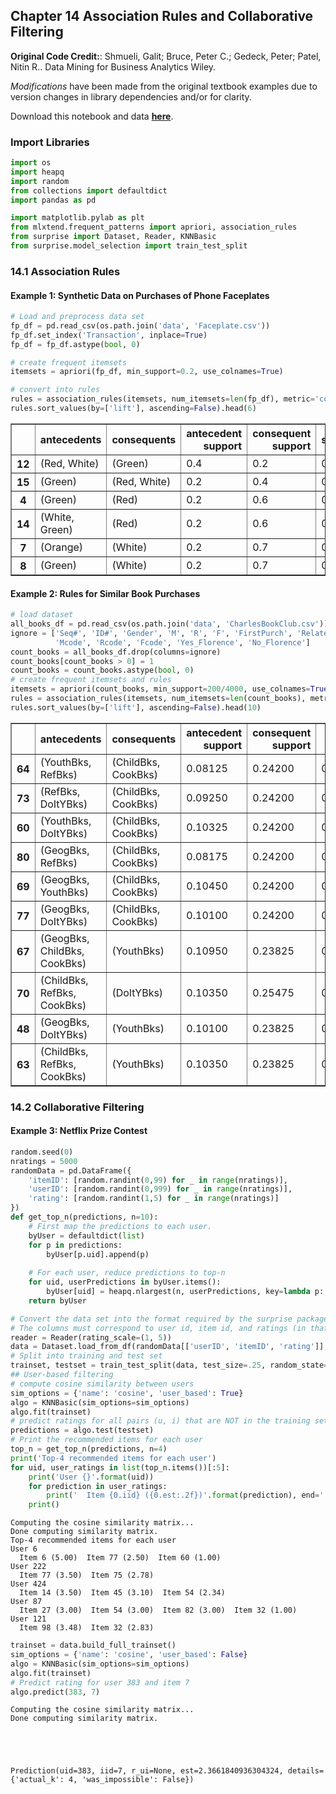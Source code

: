 ## Chapter 14 Association Rules and Collaborative Filtering

**Original Code Credit:**: Shmueli, Galit; Bruce, Peter C.; Gedeck, Peter; Patel, Nitin R.. Data Mining for Business Analytics Wiley.

*Modifications* have been made from the original textbook examples due to version changes in library dependencies and/or for clarity.

Download this notebook and data [**here**](https://github.com/dcyoung23/msba511/resources/examples).

### Import Libraries


```python
import os
import heapq
import random
from collections import defaultdict
import pandas as pd

import matplotlib.pylab as plt
from mlxtend.frequent_patterns import apriori, association_rules
from surprise import Dataset, Reader, KNNBasic
from surprise.model_selection import train_test_split
```

### 14.1 Association Rules

#### Example 1: Synthetic Data on Purchases of Phone Faceplates


```python
# Load and preprocess data set 
fp_df = pd.read_csv(os.path.join('data', 'Faceplate.csv'))
fp_df.set_index('Transaction', inplace=True)
fp_df = fp_df.astype(bool, 0)

# create frequent itemsets
itemsets = apriori(fp_df, min_support=0.2, use_colnames=True)

# convert into rules
rules = association_rules(itemsets, num_itemsets=len(fp_df), metric='confidence', min_threshold=0.5)
rules.sort_values(by=['lift'], ascending=False).head(6)
```




<div>
<style scoped>
    .dataframe tbody tr th:only-of-type {
        vertical-align: middle;
    }

    .dataframe tbody tr th {
        vertical-align: top;
    }

    .dataframe thead th {
        text-align: right;
    }
</style>
<table border="1" class="dataframe">
  <thead>
    <tr style="text-align: right;">
      <th></th>
      <th>antecedents</th>
      <th>consequents</th>
      <th>antecedent support</th>
      <th>consequent support</th>
      <th>support</th>
      <th>confidence</th>
      <th>lift</th>
      <th>representativity</th>
      <th>leverage</th>
      <th>conviction</th>
      <th>zhangs_metric</th>
      <th>jaccard</th>
      <th>certainty</th>
      <th>kulczynski</th>
    </tr>
  </thead>
  <tbody>
    <tr>
      <th>12</th>
      <td>(Red, White)</td>
      <td>(Green)</td>
      <td>0.4</td>
      <td>0.2</td>
      <td>0.2</td>
      <td>0.5</td>
      <td>2.500000</td>
      <td>1.0</td>
      <td>0.12</td>
      <td>1.6</td>
      <td>1.000</td>
      <td>0.500000</td>
      <td>0.375</td>
      <td>0.750000</td>
    </tr>
    <tr>
      <th>15</th>
      <td>(Green)</td>
      <td>(Red, White)</td>
      <td>0.2</td>
      <td>0.4</td>
      <td>0.2</td>
      <td>1.0</td>
      <td>2.500000</td>
      <td>1.0</td>
      <td>0.12</td>
      <td>inf</td>
      <td>0.750</td>
      <td>0.500000</td>
      <td>1.000</td>
      <td>0.750000</td>
    </tr>
    <tr>
      <th>4</th>
      <td>(Green)</td>
      <td>(Red)</td>
      <td>0.2</td>
      <td>0.6</td>
      <td>0.2</td>
      <td>1.0</td>
      <td>1.666667</td>
      <td>1.0</td>
      <td>0.08</td>
      <td>inf</td>
      <td>0.500</td>
      <td>0.333333</td>
      <td>1.000</td>
      <td>0.666667</td>
    </tr>
    <tr>
      <th>14</th>
      <td>(White, Green)</td>
      <td>(Red)</td>
      <td>0.2</td>
      <td>0.6</td>
      <td>0.2</td>
      <td>1.0</td>
      <td>1.666667</td>
      <td>1.0</td>
      <td>0.08</td>
      <td>inf</td>
      <td>0.500</td>
      <td>0.333333</td>
      <td>1.000</td>
      <td>0.666667</td>
    </tr>
    <tr>
      <th>7</th>
      <td>(Orange)</td>
      <td>(White)</td>
      <td>0.2</td>
      <td>0.7</td>
      <td>0.2</td>
      <td>1.0</td>
      <td>1.428571</td>
      <td>1.0</td>
      <td>0.06</td>
      <td>inf</td>
      <td>0.375</td>
      <td>0.285714</td>
      <td>1.000</td>
      <td>0.642857</td>
    </tr>
    <tr>
      <th>8</th>
      <td>(Green)</td>
      <td>(White)</td>
      <td>0.2</td>
      <td>0.7</td>
      <td>0.2</td>
      <td>1.0</td>
      <td>1.428571</td>
      <td>1.0</td>
      <td>0.06</td>
      <td>inf</td>
      <td>0.375</td>
      <td>0.285714</td>
      <td>1.000</td>
      <td>0.642857</td>
    </tr>
  </tbody>
</table>
</div>



#### Example 2: Rules for Similar Book Purchases


```python
# load dataset
all_books_df = pd.read_csv(os.path.join('data', 'CharlesBookClub.csv'))
ignore = ['Seq#', 'ID#', 'Gender', 'M', 'R', 'F', 'FirstPurch', 'Related Purchase',
          'Mcode', 'Rcode', 'Fcode', 'Yes_Florence', 'No_Florence']
count_books = all_books_df.drop(columns=ignore)
count_books[count_books > 0] = 1
count_books = count_books.astype(bool, 0)
# create frequent itemsets and rules
itemsets = apriori(count_books, min_support=200/4000, use_colnames=True)
rules = association_rules(itemsets, num_itemsets=len(count_books), metric='confidence', min_threshold=0.5)
rules.sort_values(by=['lift'], ascending=False).head(10)
```




<div>
<style scoped>
    .dataframe tbody tr th:only-of-type {
        vertical-align: middle;
    }

    .dataframe tbody tr th {
        vertical-align: top;
    }

    .dataframe thead th {
        text-align: right;
    }
</style>
<table border="1" class="dataframe">
  <thead>
    <tr style="text-align: right;">
      <th></th>
      <th>antecedents</th>
      <th>consequents</th>
      <th>antecedent support</th>
      <th>consequent support</th>
      <th>support</th>
      <th>confidence</th>
      <th>lift</th>
      <th>representativity</th>
      <th>leverage</th>
      <th>conviction</th>
      <th>zhangs_metric</th>
      <th>jaccard</th>
      <th>certainty</th>
      <th>kulczynski</th>
    </tr>
  </thead>
  <tbody>
    <tr>
      <th>64</th>
      <td>(YouthBks, RefBks)</td>
      <td>(ChildBks, CookBks)</td>
      <td>0.08125</td>
      <td>0.24200</td>
      <td>0.05525</td>
      <td>0.680000</td>
      <td>2.809917</td>
      <td>1.0</td>
      <td>0.035588</td>
      <td>2.368750</td>
      <td>0.701080</td>
      <td>0.206157</td>
      <td>0.577836</td>
      <td>0.454153</td>
    </tr>
    <tr>
      <th>73</th>
      <td>(RefBks, DoItYBks)</td>
      <td>(ChildBks, CookBks)</td>
      <td>0.09250</td>
      <td>0.24200</td>
      <td>0.06125</td>
      <td>0.662162</td>
      <td>2.736207</td>
      <td>1.0</td>
      <td>0.038865</td>
      <td>2.243680</td>
      <td>0.699207</td>
      <td>0.224154</td>
      <td>0.554304</td>
      <td>0.457631</td>
    </tr>
    <tr>
      <th>60</th>
      <td>(YouthBks, DoItYBks)</td>
      <td>(ChildBks, CookBks)</td>
      <td>0.10325</td>
      <td>0.24200</td>
      <td>0.06700</td>
      <td>0.648910</td>
      <td>2.681448</td>
      <td>1.0</td>
      <td>0.042014</td>
      <td>2.158993</td>
      <td>0.699266</td>
      <td>0.240791</td>
      <td>0.536821</td>
      <td>0.462885</td>
    </tr>
    <tr>
      <th>80</th>
      <td>(GeogBks, RefBks)</td>
      <td>(ChildBks, CookBks)</td>
      <td>0.08175</td>
      <td>0.24200</td>
      <td>0.05025</td>
      <td>0.614679</td>
      <td>2.539995</td>
      <td>1.0</td>
      <td>0.030467</td>
      <td>1.967190</td>
      <td>0.660276</td>
      <td>0.183729</td>
      <td>0.491661</td>
      <td>0.411162</td>
    </tr>
    <tr>
      <th>69</th>
      <td>(GeogBks, YouthBks)</td>
      <td>(ChildBks, CookBks)</td>
      <td>0.10450</td>
      <td>0.24200</td>
      <td>0.06325</td>
      <td>0.605263</td>
      <td>2.501087</td>
      <td>1.0</td>
      <td>0.037961</td>
      <td>1.920267</td>
      <td>0.670211</td>
      <td>0.223301</td>
      <td>0.479239</td>
      <td>0.433313</td>
    </tr>
    <tr>
      <th>77</th>
      <td>(GeogBks, DoItYBks)</td>
      <td>(ChildBks, CookBks)</td>
      <td>0.10100</td>
      <td>0.24200</td>
      <td>0.06050</td>
      <td>0.599010</td>
      <td>2.475248</td>
      <td>1.0</td>
      <td>0.036058</td>
      <td>1.890321</td>
      <td>0.662959</td>
      <td>0.214159</td>
      <td>0.470989</td>
      <td>0.424505</td>
    </tr>
    <tr>
      <th>67</th>
      <td>(GeogBks, ChildBks, CookBks)</td>
      <td>(YouthBks)</td>
      <td>0.10950</td>
      <td>0.23825</td>
      <td>0.06325</td>
      <td>0.577626</td>
      <td>2.424452</td>
      <td>1.0</td>
      <td>0.037162</td>
      <td>1.803495</td>
      <td>0.659782</td>
      <td>0.222320</td>
      <td>0.445521</td>
      <td>0.421552</td>
    </tr>
    <tr>
      <th>70</th>
      <td>(ChildBks, RefBks, CookBks)</td>
      <td>(DoItYBks)</td>
      <td>0.10350</td>
      <td>0.25475</td>
      <td>0.06125</td>
      <td>0.591787</td>
      <td>2.323013</td>
      <td>1.0</td>
      <td>0.034883</td>
      <td>1.825642</td>
      <td>0.635276</td>
      <td>0.206229</td>
      <td>0.452247</td>
      <td>0.416110</td>
    </tr>
    <tr>
      <th>48</th>
      <td>(GeogBks, DoItYBks)</td>
      <td>(YouthBks)</td>
      <td>0.10100</td>
      <td>0.23825</td>
      <td>0.05450</td>
      <td>0.539604</td>
      <td>2.264864</td>
      <td>1.0</td>
      <td>0.030437</td>
      <td>1.654554</td>
      <td>0.621215</td>
      <td>0.191396</td>
      <td>0.395607</td>
      <td>0.384178</td>
    </tr>
    <tr>
      <th>63</th>
      <td>(ChildBks, RefBks, CookBks)</td>
      <td>(YouthBks)</td>
      <td>0.10350</td>
      <td>0.23825</td>
      <td>0.05525</td>
      <td>0.533816</td>
      <td>2.240573</td>
      <td>1.0</td>
      <td>0.030591</td>
      <td>1.634013</td>
      <td>0.617608</td>
      <td>0.192845</td>
      <td>0.388010</td>
      <td>0.382858</td>
    </tr>
  </tbody>
</table>
</div>



### 14.2 Collaborative Filtering

#### Example 3: Netflix Prize Contest


```python
random.seed(0)
nratings = 5000
randomData = pd.DataFrame({
    'itemID': [random.randint(0,99) for _ in range(nratings)],
    'userID': [random.randint(0,999) for _ in range(nratings)],
    'rating': [random.randint(1,5) for _ in range(nratings)]
})
def get_top_n(predictions, n=10):
    # First map the predictions to each user.
    byUser = defaultdict(list)
    for p in predictions:
        byUser[p.uid].append(p)
    
    # For each user, reduce predictions to top-n
    for uid, userPredictions in byUser.items():
        byUser[uid] = heapq.nlargest(n, userPredictions, key=lambda p: p.est)
    return byUser
```


```python
# Convert the data set into the format required by the surprise package
# The columns must correspond to user id, item id, and ratings (in that order)
reader = Reader(rating_scale=(1, 5))
data = Dataset.load_from_df(randomData[['userID', 'itemID', 'rating']], reader)
# Split into training and test set
trainset, testset = train_test_split(data, test_size=.25, random_state=1)
## User-based filtering
# compute cosine similarity between users 
sim_options = {'name': 'cosine', 'user_based': True}
algo = KNNBasic(sim_options=sim_options)
algo.fit(trainset)
# predict ratings for all pairs (u, i) that are NOT in the training set.
predictions = algo.test(testset) 
# Print the recommended items for each user
top_n = get_top_n(predictions, n=4)
print('Top-4 recommended items for each user')
for uid, user_ratings in list(top_n.items())[:5]:
    print('User {}'.format(uid))
    for prediction in user_ratings:
        print('  Item {0.iid} ({0.est:.2f})'.format(prediction), end='')
    print()
```

    Computing the cosine similarity matrix...
    Done computing similarity matrix.
    Top-4 recommended items for each user
    User 6
      Item 6 (5.00)  Item 77 (2.50)  Item 60 (1.00)
    User 222
      Item 77 (3.50)  Item 75 (2.78)
    User 424
      Item 14 (3.50)  Item 45 (3.10)  Item 54 (2.34)
    User 87
      Item 27 (3.00)  Item 54 (3.00)  Item 82 (3.00)  Item 32 (1.00)
    User 121
      Item 98 (3.48)  Item 32 (2.83)
    


```python
trainset = data.build_full_trainset()
sim_options = {'name': 'cosine', 'user_based': False}
algo = KNNBasic(sim_options=sim_options)
algo.fit(trainset)
# Predict rating for user 383 and item 7
algo.predict(383, 7)
```

    Computing the cosine similarity matrix...
    Done computing similarity matrix.
    




    Prediction(uid=383, iid=7, r_ui=None, est=2.3661840936304324, details={'actual_k': 4, 'was_impossible': False})




```python

```
